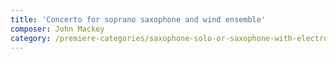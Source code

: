 ```yaml
---
title: 'Concerto for soprano saxophone and wind ensemble'
composer: John Mackey
category: /premiere-categories/saxophone-solo-or-saxophone-with-electronics-piano-or-orchestra
---
```


